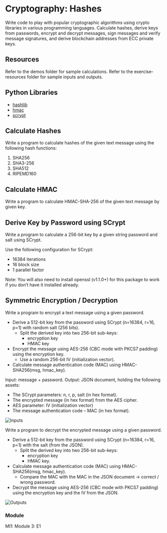 # Cryptography: Hashes

Write code to play with popular cryptographic algorithms using crypto libraries in various programming languages. Calculate hashes, derive keys from passwords, encrypt and decrypt messages, sign messages and verify message signatures, and derive blockchain addresses from ECC private keys.

## Resources

Refer to the demos folder for sample calculations. Refer to the exercise-resources folder for sample inputs and outputs.

## Python Libraries
* [hashlib](https://pypi.org/project/hashlib/)
* [hmac](https://pypi.org/project/hmac/)
* [scrypt](https://pypi.org/project/scrypt/)

## Calculate Hashes

Write a program to calculate hashes of the given text message using the following hash functions:

1.	SHA256
2.  SHA3-256
3.	SHA512
4.	RIPEMD160

## Calculate HMAC

Write a program to calculate HMAC-SHA-256 of the given text message by given key.

## Derive Key by Password using SCrypt

Write a program to calculate a 256-bit key by a given string password and salt using SCrypt.

Use the following configuration for SCrypt:
*	16384 iterations
*	16 block size
*	1 parallel factor

Note: You will also need to install openssl (v1.1.0+) for this package to work if you don’t have it installed already.

## Symmetric Encryption / Decryption

Write a program to encrypt a text message using a given password. 
*	Derive a 512-bit key from the password using SCrypt (n=16384, r=16, p=1) with random salt (256 bits). 
    *	Split the derived key into two 256-bit sub-keys:  
        * encryption key 
        * HMAC key 
*	Encrypt the message using AES-256 (CBC mode with PKCS7 padding) using the encryption key. 
    *	Use a random 256-bit IV (initialization vector). 
*	Calculate message authentication code (MAC) using HMAC-SHA256(msg, hmac_key).

Input: message + password. 
Output: JSON document, holding the following assets:

*	The SCrypt parameters: n, r, p, salt (in hex format). 
*	The encrypted message (in hex format) from the AES cipher. 
*	AES parameter: IV (initialization vector) 
*	The message authentication code – MAC (in hex format). 

![Inputs](./images/input.jpg)

Write a program to decrypt the encrypted message using a given password. 
*	Derive a 512-bit key from the password using SCrypt (n=16384, r=16, p=1) with the salt (from the JSON). 
    *	Split the derived key into two 256-bit sub-keys:  
        * encryption key 
        * HMAC key. 
*	Calculate message authentication code (MAC) using HMAC-SHA256(msg, hmac_key). 
    *	Compare the MAC with the MAC in the JSON document  → correct / wrong password. 
*	Decrypt the message using AES-256 (CBC mode with PKCS7 padding) using the encryption key and the IV from the JSON. 

![Outputs](./images/output.jpg)

### Module
MI1: Module 3: E1
